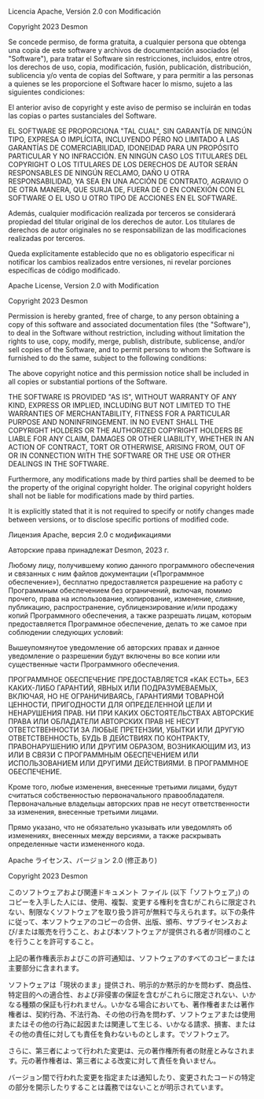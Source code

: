 Licencia Apache, Versión 2.0 con Modificación

Copyright 2023 Desmon

Se concede permiso, de forma gratuita, a cualquier persona que obtenga una copia de este software y archivos de documentación asociados (el "Software"), para tratar el Software sin restricciones, incluidos, entre otros, los derechos de uso, copia, modificación, fusión, publicación, distribución, sublicencia y/o venta de copias del Software, y para permitir a las personas a quienes se les proporcione el Software hacer lo mismo, sujeto a las siguientes condiciones:

El anterior aviso de copyright y este aviso de permiso se incluirán en todas las copias o partes sustanciales del Software.

EL SOFTWARE SE PROPORCIONA "TAL CUAL", SIN GARANTÍA DE NINGÚN TIPO, EXPRESA O IMPLÍCITA, INCLUYENDO PERO NO LIMITADO A LAS GARANTÍAS DE COMERCIABILIDAD, IDONEIDAD PARA UN PROPÓSITO PARTICULAR Y NO INFRACCIÓN. EN NINGÚN CASO LOS TITULARES DEL COPYRIGHT O LOS TITULARES DE LOS DERECHOS DE AUTOR SERÁN RESPONSABLES DE NINGÚN RECLAMO, DAÑO U OTRA RESPONSABILIDAD, YA SEA EN UNA ACCIÓN DE CONTRATO, AGRAVIO O DE OTRA MANERA, QUE SURJA DE, FUERA DE O EN CONEXIÓN CON EL SOFTWARE O EL USO U OTRO TIPO DE ACCIONES EN EL SOFTWARE.

Además, cualquier modificación realizada por terceros se considerará propiedad del titular original de los derechos de autor. Los titulares de derechos de autor originales no se responsabilizan de las modificaciones realizadas por terceros.

Queda explícitamente establecido que no es obligatorio especificar ni notificar los cambios realizados entre versiones, ni revelar porciones específicas de código modificado.



Apache License, Version 2.0 with Modification

Copyright 2023 Desmon

Permission is hereby granted, free of charge, to any person obtaining a copy of this software and associated documentation files (the "Software"), to deal in the Software without restriction, including without limitation the rights to use, copy, modify, merge, publish, distribute, sublicense, and/or sell copies of the Software, and to permit persons to whom the Software is furnished to do the same, subject to the following conditions:

The above copyright notice and this permission notice shall be included in all copies or substantial portions of the Software.

THE SOFTWARE IS PROVIDED "AS IS", WITHOUT WARRANTY OF ANY KIND, EXPRESS OR IMPLIED, INCLUDING BUT NOT LIMITED TO THE WARRANTIES OF MERCHANTABILITY, FITNESS FOR A PARTICULAR PURPOSE AND NONINFRINGEMENT. IN NO EVENT SHALL THE COPYRIGHT HOLDERS OR THE AUTHORIZED COPYRIGHT HOLDERS BE LIABLE FOR ANY CLAIM, DAMAGES OR OTHER LIABILITY, WHETHER IN AN ACTION OF CONTRACT, TORT OR OTHERWISE, ARISING FROM, OUT OF OR IN CONNECTION WITH THE SOFTWARE OR THE USE OR OTHER DEALINGS IN THE SOFTWARE.

Furthermore, any modifications made by third parties shall be deemed to be the property of the original copyright holder. The original copyright holders shall not be liable for modifications made by third parties.

It is explicitly stated that it is not required to specify or notify changes made between versions, or to disclose specific portions of modified code.



Лицензия Apache, версия 2.0 с модификациями

Авторские права принадлежат Desmon, 2023 г.

Любому лицу, получившему копию данного программного обеспечения и связанных с ним файлов документации («Программное обеспечение»), бесплатно предоставляется разрешение на работу с Программным обеспечением без ограничений, включая, помимо прочего, права на использование, копирование, изменение, слияние, публикацию, распространение, сублицензирование и/или продажу копий Программного обеспечения, а также разрешать лицам, которым предоставляется Программное обеспечение, делать то же самое при соблюдении следующих условий:

Вышеупомянутое уведомление об авторских правах и данное уведомление о разрешении будут включены во все копии или существенные части Программного обеспечения.

ПРОГРАММНОЕ ОБЕСПЕЧЕНИЕ ПРЕДОСТАВЛЯЕТСЯ «КАК ЕСТЬ», БЕЗ КАКИХ-ЛИБО ГАРАНТИЙ, ЯВНЫХ ИЛИ ПОДРАЗУМЕВАЕМЫХ, ВКЛЮЧАЯ, НО НЕ ОГРАНИЧИВАЯСЬ, ГАРАНТИЯМИ ТОВАРНОЙ ЦЕННОСТИ, ПРИГОДНОСТИ ДЛЯ ОПРЕДЕЛЕННОЙ ЦЕЛИ И НЕНАРУШЕНИЯ ПРАВ. НИ ПРИ КАКИХ ОБСТОЯТЕЛЬСТВАХ АВТОРСКИЕ ПРАВА ИЛИ ОБЛАДАТЕЛИ АВТОРСКИХ ПРАВ НЕ НЕСУТ ОТВЕТСТВЕННОСТИ ЗА ЛЮБЫЕ ПРЕТЕНЗИИ, УБЫТКИ ИЛИ ДРУГУЮ ОТВЕТСТВЕННОСТЬ, БУДЬ В ДЕЙСТВИЯХ ПО КОНТРАКТУ, ПРАВОНАРУШЕНИЮ ИЛИ ДРУГИМ ОБРАЗОМ, ВОЗНИКАЮЩИМ ИЗ, ИЗ ИЛИ В СВЯЗИ С ПРОГРАММНЫМ ОБЕСПЕЧЕНИЕМ ИЛИ ИСПОЛЬЗОВАНИЕМ ИЛИ ДРУГИМИ ДЕЙСТВИЯМИ. В ПРОГРАММНОЕ ОБЕСПЕЧЕНИЕ.

Кроме того, любые изменения, внесенные третьими лицами, будут считаться собственностью первоначального правообладателя. Первоначальные владельцы авторских прав не несут ответственности за изменения, внесенные третьими лицами.

Прямо указано, что не обязательно указывать или уведомлять об изменениях, внесенных между версиями, а также раскрывать определенные части измененного кода.



Apache ライセンス、バージョン 2.0 (修正あり)

Copyright 2023 Desmon

このソフトウェアおよび関連ドキュメント ファイル (以下「ソフトウェア」) のコピーを入手した人には、使用、複製、変更する権利を含むがこれらに限定されない、制限なくソフトウェアを取り扱う許可が無料で与えられます。以下の条件に従って、本ソフトウェアのコピーの合併、出版、頒布、サブライセンスおよび/または販売を行うこと、および本ソフトウェアが提供される者が同様のことを行うことを許可すること。

上記の著作権表示およびこの許可通知は、ソフトウェアのすべてのコピーまたは主要部分に含まれます。

ソフトウェアは「現状のまま」提供され、明示的か黙示的かを問わず、商品性、特定目的への適合性、および非侵害の保証を含むがこれらに限定されない、いかなる種類の保証も行われません。いかなる場合においても、著作権者または著作権者は、契約行為、不法行為、その他の行為を問わず、ソフトウェアまたは使用またはその他の行為に起因または関連して生じる、いかなる請求、損害、またはその他の責任に対しても責任を負わないものとします。でソフトウェア。

さらに、第三者によって行われた変更は、元の著作権所有者の財産とみなされます。元の著作権者は、第三者による改変に対して責任を負いません。

バージョン間で行われた変更を指定または通知したり、変更されたコードの特定の部分を開示したりすることは義務ではないことが明示されています。